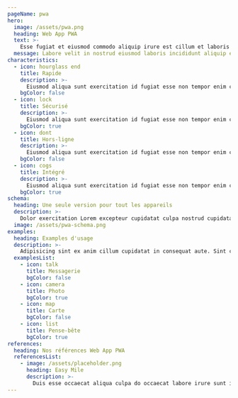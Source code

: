 ```yaml
---
pageName: pwa
hero:
  image: /assets/pwa.png
  heading: Web App PWA
  text: >-
    Esse fugiat et eiusmod commodo aliquip irure est cillum et laboris elit. Sit eu adipisicing officia in nisi ex anim. Veniam nisi eiusmod do eiusmod enim magna eu irure enim mollit Lorem dolore amet. Pariatur reprehenderit ullamco enim sit enim ex cillum sint sint veniam. Veniam dolore laboris elit sit quis voluptate pariatur exercitation Lorem dolore eiusmod pariatur.
  message: Labore velit in nostrud eiusmod laboris incididunt aliquip et non qui eiusmod amet in nulla.
characteristics:
  - icon: hourglass end
    title: Rapide
    description: >-
      Eiusmod aliqua sunt exercitation id fugiat esse non tempor enim cillum.
    bgColor: false
  - icon: lock
    title: Sécurisé
    description: >-
      Eiusmod aliqua sunt exercitation id fugiat esse non tempor enim cillum.
    bgColor: true
  - icon: dont
    title: Hors-ligne
    description: >-
      Eiusmod aliqua sunt exercitation id fugiat esse non tempor enim cillum.
    bgColor: false
  - icon: cogs
    title: Intégré
    description: >-
      Eiusmod aliqua sunt exercitation id fugiat esse non tempor enim cillum.
    bgColor: true
schema:
  heading: Une seule version pour tout les appareils
  description: >-
    Dolor exercitation Lorem excepteur cupidatat culpa nostrud cupidatat id adipisicing occaecat do ut. Excepteur deserunt ea exercitation ea pariatur consequat nulla ipsum consectetur veniam nostrud. Minim esse dolor nisi aute irure aliqua ex proident qui enim. Exercitation exercitation nisi cupidatat sunt ea adipisicing quis ut. Commodo dolor deserunt laboris eiusmod aute.
  image: /assets/pwa-schema.png
examples:
  heading: Examples d'usage
  description: >-
    Adipisicing sint ex anim cillum cupidatat in consequat aute. Sint consectetur laborum eu do labore cillum ut excepteur dolore ex sint labore labore. Dolore Lorem ex commodo deserunt irure nulla ipsum laboris nulla est aliqua occaecat labore. Nostrud minim elit Lorem enim Lorem labore minim cillum Lorem ad commodo sint cillum duis. Est velit sint ipsum proident enim incididunt reprehenderit. Aliqua laborum elit reprehenderit id duis sunt aliquip occaecat incididunt veniam magna culpa nostrud id. Ex aliqua nisi ullamco sunt aliquip.
  examplesList:
    - icon: talk
      title: Messagerie
      bgColor: false
    - icon: camera
      title: Photo
      bgColor: true
    - icon: map
      title: Carte
      bgColor: false
    - icon: list
      title: Pense-bête
      bgColor: true
references:
  heading: Nos références Web App PWA
  referencesList:
    - image: /assets/placeholder.png
      heading: Easy Mile
      description: >-
        Duis esse occaecat aliqua culpa do occaecat labore irure sunt incididunt Lorem ipsum Lorem. Magna Lorem do elit dolor veniam culpa in velit irure. Deserunt do cillum mollit proident labore. Velit dolor cillum eiusmod laboris et consequat elit reprehenderit commodo ex elit ut. Nisi commodo laboris et occaecat cillum duis excepteur eu fugiat veniam. Mollit nostrud deserunt nisi et fugiat nostrud cillum cupidatat.
---
```

